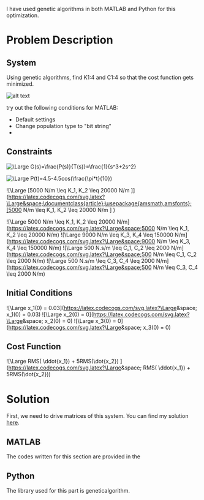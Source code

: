 I have used genetic algorithms in both MATLAB and Python for this optimization.

# Problem Description

## System

Using genetic algorithms, find K1:4 and C1:4 so that the cost function gets minimized.

![alt text](https://github.com/sarajahedazad/Optimal-Design-of-a-Suspension-System/blob/main/Suspension_System.JPG)

try out the following conditions for MATLAB:
* Default settings
* Change population type to "bit string"
* 


## Constraints
![\Large G(s)=\frac{P(s)}{T(s)}=\frac{1}{s^3+2s^2}](https://latex.codecogs.com/svg.latex?\Large&space;G(s)=\frac{P(s)}{T(s)}=\frac{1}{s^3+2s^2+11s}) 

![\Large P(t)=4.5-4.5cos(\frac{\pi*t}{10})](https://latex.codecogs.com/svg.latex?\Large&space;P(t)=4.5-4.5cos(\frac{\pi*t}{10})) 

![\Large [5000 N/m \leq K_1, K_2 \leq 20000 N/m \]](https://latex.codecogs.com/svg.latex?\Large&space;\documentclass{article};\usepackage{amsmath,amsfonts};[5000 N/m \leq K_1, K_2 \leq 20000 N/m \] ) 

![\Large 5000 N/m \leq K_1, K_2 \leq 20000 N/m](https://latex.codecogs.com/svg.latex?\Large&space;5000 N/m \leq K_1, K_2 \leq 20000 N/m)
![\Large 9000 N/m \leq K_3, K_4 \leq 150000 N/m](https://latex.codecogs.com/svg.latex?\Large&space;9000 N/m \leq K_3, K_4 \leq 150000 N/m)
![\Large 500 N.s/m \leq C_1, C_2 \leq 2000 N/m](https://latex.codecogs.com/svg.latex?\Large&space;500 N/m \leq C_1, C_2 \leq 2000 N/m)
![\Large 500 N.s/m \leq C_3, C_4 \leq 2000 N/m](https://latex.codecogs.com/svg.latex?\Large&space;500 N/m \leq C_3, C_4 \leq 2000 N/m)

## Initial Conditions
![\Large x_1(0) = 0.03](https://latex.codecogs.com/svg.latex?\Large&space; x_1(0) = 0.03)
![\Large x_2(0) = 0](https://latex.codecogs.com/svg.latex?\Large&space; x_2(0) = 0)
![\Large x_3(0) = 0](https://latex.codecogs.com/svg.latex?\Large&space; x_3(0) = 0)


## Cost Function

![\Large RMS( \ddot{x_1}) + 5RMS(\dot{x_2}) ](https://latex.codecogs.com/svg.latex?\Large&space; RMS( \ddot{x_1}) + 5RMS(\dot{x_2}))

# Solution

First, we need to drive matrices of this system. You can find my solution [here]().


## MATLAB
The codes written for this section are provided in the 

## Python

The library used for this part is geneticalgorithm.
